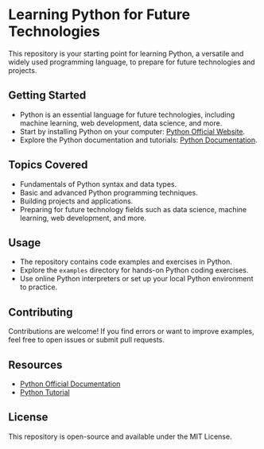 # Learning Python for Future Technologies

This repository is your starting point for learning Python, a versatile and widely used programming language, to prepare for future technologies and projects.

## Getting Started
- Python is an essential language for future technologies, including machine learning, web development, data science, and more.
- Start by installing Python on your computer: [Python Official Website](https://www.python.org/downloads/).
- Explore the Python documentation and tutorials: [Python Documentation](https://docs.python.org/3/tutorial/index.html).

## Topics Covered
- Fundamentals of Python syntax and data types.
- Basic and advanced Python programming techniques.
- Building projects and applications.
- Preparing for future technology fields such as data science, machine learning, web development, and more.

## Usage
- The repository contains code examples and exercises in Python.
- Explore the `examples` directory for hands-on Python coding exercises.
- Use online Python interpreters or set up your local Python environment to practice.

## Contributing
Contributions are welcome! If you find errors or want to improve examples, feel free to open issues or submit pull requests.

## Resources
- [Python Official Documentation](https://docs.python.org/3/)
- [Python Tutorial](https://www.geeksforgeeks.org/python-programming-language/)

## License
This repository is open-source and available under the MIT License.
